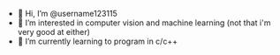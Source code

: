- 👋 Hi, I’m @username123115
- 👀 I’m interested in computer vision and machine learning (not that i'm very good at either)
- 🌱 I’m currently learning to program in c/c++

<!---
username123115/username123115 is a ✨ special ✨ repository because its `README.md` (this file) appears on your GitHub profile.
You can click the Preview link to take a look at your changes.
--->

